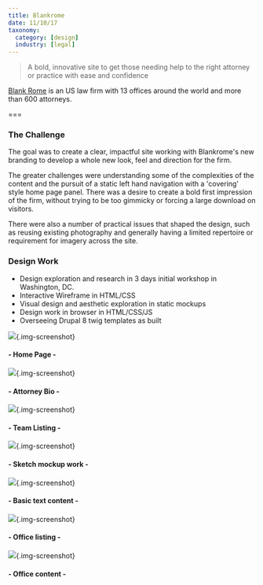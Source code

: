 ```yaml
---
title: Blankrome
date: 11/10/17
taxonomy:
  category: [design]
  industry: [legal]
---
```


<blockquote>A bold, innovative site to get those needing help to the right attorney or practice with ease and confidence</blockquote>

<a href="http://www.blankrome.com" target="_blank">Blank Rome</a> is an US law firm with 13 offices around the world and more than 600 attorneys.

===



### The Challenge

The goal was to create a clear, impactful site working with Blankrome's new branding to develop a whole new look, feel and direction for the firm.

The greater challenges were understanding some of the complexities of the content and the pursuit of a static left hand navigation with a 'covering' style home page panel.  There was a desire to create a bold first impression of the firm, without trying to be too gimmicky or forcing a large download on visitors.

There were also a number of practical issues that shaped the design, such as reusing existing photography and generally having a limited repertoire or requirement for imagery across the site.

### Design Work

* Design exploration and research in 3 days initial workshop in Washington, DC.
* Interactive Wireframe in HTML/CSS
* Visual design and aesthetic exploration in static mockups
* Design work in browser in HTML/CSS/JS
* Overseeing Drupal 8 twig templates as built

![](home.jpg){.img-screenshot}
#### - Home Page -


![](bio.jpg){.img-screenshot}
#### - Attorney Bio -


![](people.jpg){.img-screenshot}
#### - Team Listing -


![](sketch.jpg){.img-screenshot}
#### - Sketch mockup work -


![](text.jpg){.img-screenshot}
#### - Basic text content -


![](offices.jpg){.img-screenshot}
#### - Office listing -


![](office.jpg){.img-screenshot}
#### - Office content -
